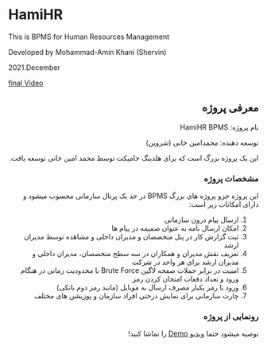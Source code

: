 # HamiHR 

This is BPMS for Human Resources Management 

Developed by Mohammad-Amin Khani (Shervin)

2021.December

[final Video](https://ia601407.us.archive.org/21/items/1400.09.13-hamihr/1400.09.13-hamihr.mp4)


<div dir="rtl" >

## معرفی پروژه 

نام پروژه: HamiHR BPMS

توسعه دهنده: محمدامین خانی (شروین)

این یک پروژه بزرگ است که برای هلدینگ حامیکت توسط محمد امین خانی  توسعه یافت. 

### مشخصات پروژه 

این پروژه جزو پروژه های بزرگ BPMS در حد یک پرتال سازمانی محسوب میشود و دارای امکانات زیر است: 

1. ارسال پیام درون سازمانی
2. امکان ارسال نامه به عنوان ضمیمه در پیام ها
3. ثبت گزارش کار در پنل متخصصان و مدیران داخلی و مشاهده توسط مدیران ارشد
4. تعریف نقش مدیران و همکاران در سه سطح متخصصان، مدیران داخلی و مدیران ارشد برای هر واحد در شرکت
5. امنیت در برابر حملات صفحه لاگین Brute Force با محدودیت زمانی در هنگام ورود و تعداد دفعات امتحان کردن رمز
6. ورود با رمز یکبار مصرف ارسال به موبایل (مانند رمز دوم بانکی)
7. چارت سازمانی برای نمایش درختی افراد سازمان و پوزیشن های مختلف

### رونمایی از پروژه

توصیه میشود حتما 
[ویدیو Demo](https://ia601407.us.archive.org/21/items/1400.09.13-hamihr/1400.09.13-hamihr.mp4)
را تماشا کنید! 

</div>